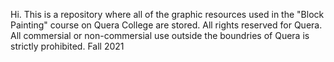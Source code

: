 Hi. 
This is a repository where all of the graphic resources used in the "Block Painting" course on Quera College are stored. 
All rights reserved for Quera. All commersial or non-commersial use outside the boundries of Quera is strictly prohibited.
Fall 2021
